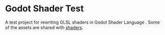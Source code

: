 # Godot Shader Test

A test project for rewriting GLSL shaders in Godot Shader Language . Some of the assets are shared with [shaders](https://github.com/pseudosma/shaders).
